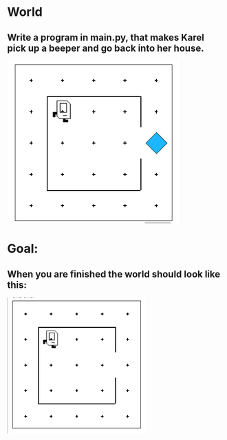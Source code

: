 # World
## Write a program in main.py, that makes Karel pick up a beeper and go back into her house.

<img src= "/Images/Keral_Home_World.PNG" />

# Goal:
## When you are finished the world should look like this:
<img src="/Images/Keral_Home_Goal.PNG" />
